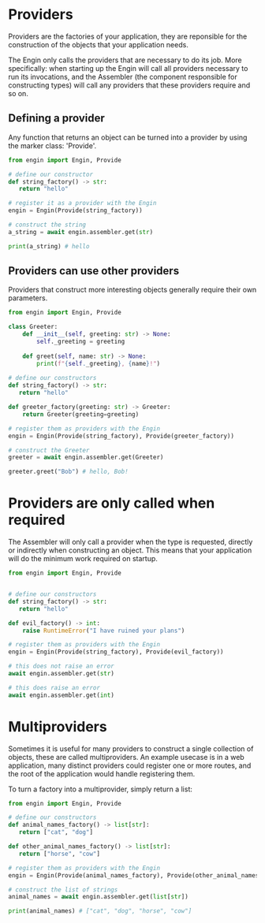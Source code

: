 # Providers

Providers are the factories of your application, they are reponsible for the construction
of the objects that your application needs.

The Engin only calls the providers that are necessary to do its job. More specifically:
when starting up the Engin will call all providers necessary to run its invocations, and
the Assembler (the component responsible for constructing types) will call any providers
that these providers require and so on.

## Defining a provider

Any function that returns an object can be turned into a provider by using the marker
class: 'Provide'.

```python
from engin import Engin, Provide

# define our constructor
def string_factory() -> str:
   return "hello"

# register it as a provider with the Engin
engin = Engin(Provide(string_factory))

# construct the string
a_string = await engin.assembler.get(str)

print(a_string) # hello
```


## Providers can use other providers

Providers that construct more interesting objects generally require their own parameters.

```python
from engin import Engin, Provide

class Greeter:
    def __init__(self, greeting: str) -> None:
        self._greeting = greeting
        
    def greet(self, name: str) -> None:
        print(f"{self._greeting}, {name}!")
        
# define our constructors
def string_factory() -> str:
   return "hello"

def greeter_factory(greeting: str) -> Greeter:
    return Greeter(greeting=greeting)

# register them as providers with the Engin
engin = Engin(Provide(string_factory), Provide(greeter_factory))

# construct the Greeter
greeter = await engin.assembler.get(Greeter)

greeter.greet("Bob") # hello, Bob!
```

# Providers are only called when required

The Assembler will only call a provider when the type is requested, directly or indirectly
when constructing an object. This means that your application will do the minimum work
required on startup.

```python
from engin import Engin, Provide


# define our constructors
def string_factory() -> str:
   return "hello"

def evil_factory() -> int:
    raise RuntimeError("I have ruined your plans")

# register them as providers with the Engin
engin = Engin(Provide(string_factory), Provide(evil_factory))

# this does not raise an error
await engin.assembler.get(str)

# this does raise an error
await engin.assembler.get(int)
```

# Multiproviders

Sometimes it is useful for many providers to construct a single collection of objects,
these are called multiproviders. An example usecase is in a web application, many
distinct providers could register one or more routes, and the root of the application
would handle registering them.

To turn a factory into a multiprovider, simply return a list:

```python
from engin import Engin, Provide

# define our constructors
def animal_names_factory() -> list[str]:
   return ["cat", "dog"]

def other_animal_names_factory() -> list[str]:
   return ["horse", "cow"]

# register them as providers with the Engin
engin = Engin(Provide(animal_names_factory), Provide(other_animal_names_factory))

# construct the list of strings
animal_names = await engin.assembler.get(list[str])

print(animal_names) # ["cat", "dog", "horse", "cow"]
```
